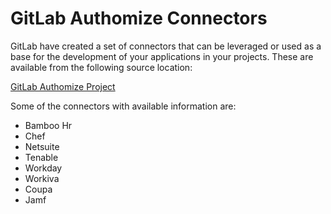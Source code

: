 # GitLab Authomize Connectors
GitLab have created a set of connectors that can be leveraged or used as a base for the development of your applications in your projects. These are available from the following source location:

[GitLab Authomize Project](https://gitlab.com/gitlab-com/gl-security/engineering-and-research/automation-team/authomize/-/tree/main)

Some of the connectors with available information are:

 - Bamboo Hr
 - Chef
 - Netsuite
 - Tenable
 - Workday
 - Workiva
 - Coupa
 - Jamf